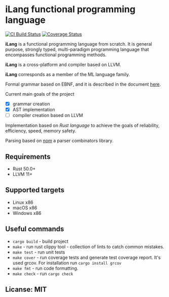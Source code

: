 # iLang functional programming language 
[![CI Build Status](https://github.com/mrLSD/iLang/workflows/ci/badge.svg)](https://github.com/mrLSD/iLang/actions?query=workflow%3Aci)
[![Coverage Status](https://coveralls.io/repos/github/mrLSD/iLang/badge.svg?branch=master)](https://coveralls.io/github/mrLSD/iLang?branch=master)

**iLang** is a functional programming language from scratch.
It is general purpose, strongly typed, multi-paradigm programming 
language that encompasses functional programming methods. 

**iLang** is a cross-platform and compiler based on LLVM. 

**iLang** corresponds as a member of the ML language family. 

Formal grammar based on EBNF, and it is described in the document [here](grammar.md).

Current main goals of the project
* [x] grammar creation
* [x] AST implementation
* [ ] compiler creation based on LLVM

Implementation based on *Rust language* 
to achieve the goals of reliability, efficiency, speed, memory safety.

Parsing based on [nom](https://crates.io/crates/nom) a parser combinators library. 

## Requirements
* Rust 50.0+
* LLVM 11+

## Supported targets
* Linux x86
* macOS x86
* Windows x86

## Useful commands
* `cargo build` - build project
* `make` - run rust clippy tool - collection of lints to catch common mistakes.
* `make test` - run unit tests
* `make cover` - run coverage tests and generate test coverage report. It's used grcov. For installation run `cargo install grcov`
* `make fmt` - run code formatting.
* `make check` - run `cargo check`
 
## Licanse: MIT
